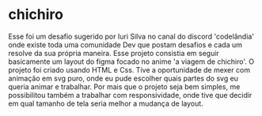 # chichiro

Esse foi um desafio sugerido por Iuri Silva no canal do discord 'codelândia' onde existe toda uma comunidade Dev que postam desafios e cada um resolve da sua própria maneira.
Esse projeto consistia em seguir basicamente um layout do figma  focado no anime 'a viagem de chichiro'.
O projeto foi criado usando HTML e Css. Tive a oportunidade de mexer com animação em svg puro, onde eu pude escolher quais partes do svg eu queria animar e trabalhar.
Por mais que o projeto seja bem simples, me possibilitou também a trabalhar com responsividade, onde tive que decidir em qual tamanho de tela seria melhor a mudança de layout.
